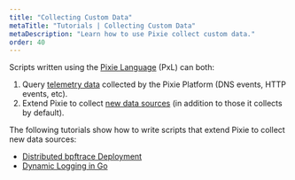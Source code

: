 ```yaml
---
title: "Collecting Custom Data"
metaTitle: "Tutorials | Collecting Custom Data"
metaDescription: "Learn how to use Pixie collect custom data."
order: 40
---
```


Scripts written using the [Pixie Language](/reference/pxl) (PxL) can both:

1. Query [telemetry data](/about-pixie/data-sources) collected by the Pixie Platform (DNS events, HTTP events, etc).
2. Extend Pixie to collect [new data sources](/tutorials/custom-data/) (in addition to those it collects by default).

The following tutorials show how to write scripts that extend Pixie to collect new data sources:

- [Distributed bpftrace Deployment](/tutorials/custom-data/distributed-bpftrace-deployment)
- [Dynamic Logging in Go](/tutorials/custom-data/dynamic-go-logging/)
